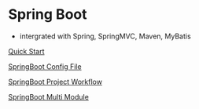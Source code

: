 # Spring Boot

- intergrated with Spring, SpringMVC, Maven, MyBatis

[Quick Start](springboot-quickstart.md)

[SpringBoot Config File](springboot-configuration.md)

[SpringBoot Project Workflow](springboot-project-workflow.md)

[SpringBoot Multi Module](springboot-multi-module.md)
